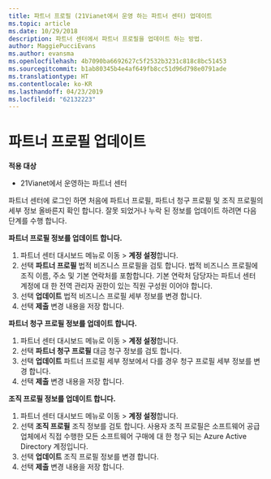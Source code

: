 ```yaml
---
title: 파트너 프로필 (21Vianet에서 운영 하는 파트너 센터) 업데이트
ms.topic: article
ms.date: 10/29/2018
description: 파트너 센터에서 파트너 프로필을 업데이트 하는 방법.
author: MaggiePucciEvans
ms.author: evansma
ms.openlocfilehash: 4b7090ba6692627c5f2532b3231c818c8bc51453
ms.sourcegitcommit: b1ab80345b4e4af649fb8cc51d96d798e0791ade
ms.translationtype: HT
ms.contentlocale: ko-KR
ms.lasthandoff: 04/23/2019
ms.locfileid: "62132223"
---
```

# <a name="update-your-partner-profile"></a>파트너 프로필 업데이트


**적용 대상**

-   21Vianet에서 운영하는 파트너 센터


파트너 센터에 로그인 하면 처음에 파트너 프로필, 파트너 청구 프로필 및 조직 프로필의 세부 정보 올바른지 확인 합니다. 잘못 되었거나 누락 된 정보를 업데이트 하려면 다음 단계를 수행 합니다.

**파트너 프로필 정보를 업데이트 합니다.**

1. 파트너 센터 대시보드 메뉴로 이동 &gt; **계정 설정**합니다.
2. 선택 **파트너 프로필** 법적 비즈니스 프로필을 검토 합니다. 법적 비즈니스 프로필에 조직 이름, 주소 및 기본 연락처를 포함합니다. 기본 연락처 담당자는 파트너 센터 계정에 대 한 전역 관리자 권한이 있는 직원 구성원 이어야 합니다. 
3. 선택 **업데이트** 법적 비즈니스 프로필 세부 정보를 변경 합니다.  
4. 선택 **제출** 변경 내용을 저장 합니다.

**파트너 청구 프로필 정보를 업데이트 합니다.**

1. 파트너 센터 대시보드 메뉴로 이동 &gt; **계정 설정**합니다.
2. 선택 **파트너 청구 프로필** 대금 청구 정보를 검토 합니다. 
3. 선택 **업데이트** 파트너 프로필 세부 정보에서 다를 경우 청구 프로필 세부 정보를 변경 합니다.
4. 선택 **제출** 변경 내용을 저장 합니다.

**조직 프로필 정보를 업데이트 합니다.**

1. 파트너 센터 대시보드 메뉴로 이동 &gt; **계정 설정**합니다.
2. 선택 **조직 프로필** 조직 정보를 검토 합니다. 사용자 조직 프로필은 소프트웨어 공급 업체에서 직접 수행한 모든 소프트웨어 구매에 대 한 청구 되는 Azure Active Directory 계정입니다.
3. 선택 **업데이트** 조직 프로필 정보를 변경 합니다.
4. 선택 **제출** 변경 내용을 저장 합니다.
